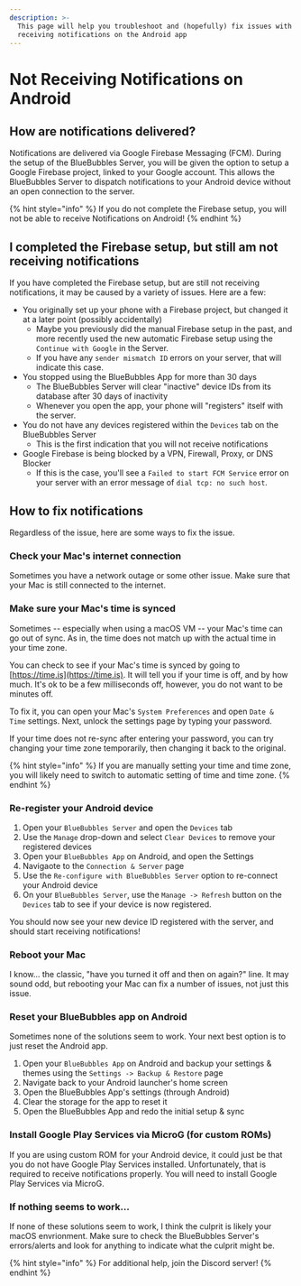 ```yaml
---
description: >-
  This page will help you troubleshoot and (hopefully) fix issues with not
  receiving notifications on the Android app
---
```


# Not Receiving Notifications on Android

## How are notifications delivered?

Notifications are delivered via Google Firebase Messaging (FCM). During the setup of the BlueBubbles Server, you will be given the option to setup a Google Firebase project, linked to your Google account. This allows the BlueBubbles Server to dispatch notifications to your Android device without an open connection to the server.

{% hint style="info" %}
If you do not complete the Firebase setup, you will not be able to receive Notifications on Android!
{% endhint %}

## I completed the Firebase setup, but still am not receiving notifications

If you have completed the Firebase setup, but are still not receiving notifications, it may be caused by a variety of issues. Here are a few:

* You originally set up your phone with a Firebase project, but changed it at a later point (possibly accidentally)
  * Maybe you previously did the manual Firebase setup in the past, and more recently used the new automatic Firebase setup using the `Continue with Google` in the Server.
  * If you have any `sender mismatch ID` errors on your server, that will indicate this case.
* You stopped using the BlueBubbles App for more than 30 days
  * The BlueBubbles Server will clear "inactive" device IDs from its database after 30 days of inactivity
  * Whenever you open the app, your phone will "registers" itself with the server.
* You do not have any devices registered within the `Devices` tab on the BlueBubbles Server
  * This is the first indication that you will not receive notifications
* Google Firebase is being blocked by a VPN, Firewall, Proxy, or DNS Blocker
  * If this is the case, you'll see a `Failed to start FCM Service` error on your server with an error message of  `dial tcp: no such host`.

## How to fix notifications

Regardless of the issue, here are some ways to fix the issue.

### Check your Mac's internet connection

Sometimes you have a network outage or some other issue. Make sure that your Mac is still connected to the internet.

### Make sure your Mac's time is synced

Sometimes -- especially when using a macOS VM -- your Mac's time can go out of sync. As in, the time does not match up with the actual time in your time zone.

You can check to see if your Mac's time is synced by going to [https://time.is](https://time.is). It will tell you if your time is off, and by how much. It's ok to be a few milliseconds off, however, you do not want to be minutes off.

To fix it, you can open your Mac's `System Preferences` and open `Date & Time` settings. Next, unlock the settings page by typing your password.

If your time does not re-sync after entering your password, you can try changing your time zone temporarily, then changing it back to the original.

{% hint style="info" %}
If you are manually setting your time and time zone, you will likely need to switch to automatic setting of time and time zone.
{% endhint %}

### Re-register your Android device

1. Open your `BlueBubbles Server` and open the `Devices` tab
2. Use the `Manage` drop-down and select `Clear Devices` to remove your registered devices
3. Open your `BlueBubbles App` on Android, and open the Settings
4. Navigaote to the `Connection & Server` page
5. Use the `Re-configure with BlueBubbles Server` option to re-connect your Android device
6. On your `BlueBubbles Server`, use the `Manage -> Refresh` button on the `Devices` tab to see if your device is now registered.

You should now see your new device ID registered with the server, and should start receiving notifications!

### Reboot your Mac

I know... the classic, "have you turned it off and then on again?" line. It may sound odd, but rebooting your Mac can fix a number of issues, not just this issue.

### Reset your BlueBubbles app on Android

Sometimes none of the solutions seem to work. Your next best option is to just reset the Android app.

1. Open your `BlueBubbles App`  on Android and backup your settings & themes using the `Settings -> Backup & Restore` page
2. Navigate back to your Android launcher's home screen
3. Open the BlueBubbles App's settings (through Android)
4. Clear the storage for the app to reset it
5. Open the BlueBubbles App and redo the initial setup & sync

### Install Google Play Services via MicroG (for custom ROMs)

If you are using custom ROM for your Android device, it could just be that you do not have Google Play Services installed. Unfortunately, that is required to receive notifications properly. You will need to install Google Play Services via MicroG.

### If nothing seems to work...

If none of these solutions seem to work, I think the culprit is likely your macOS envrionment. Make sure to check the BlueBubbles Server's errors/alerts and look for anything to indicate what the culprit might be.

{% hint style="info" %}
For additional help, join the Discord server!
{% endhint %}
